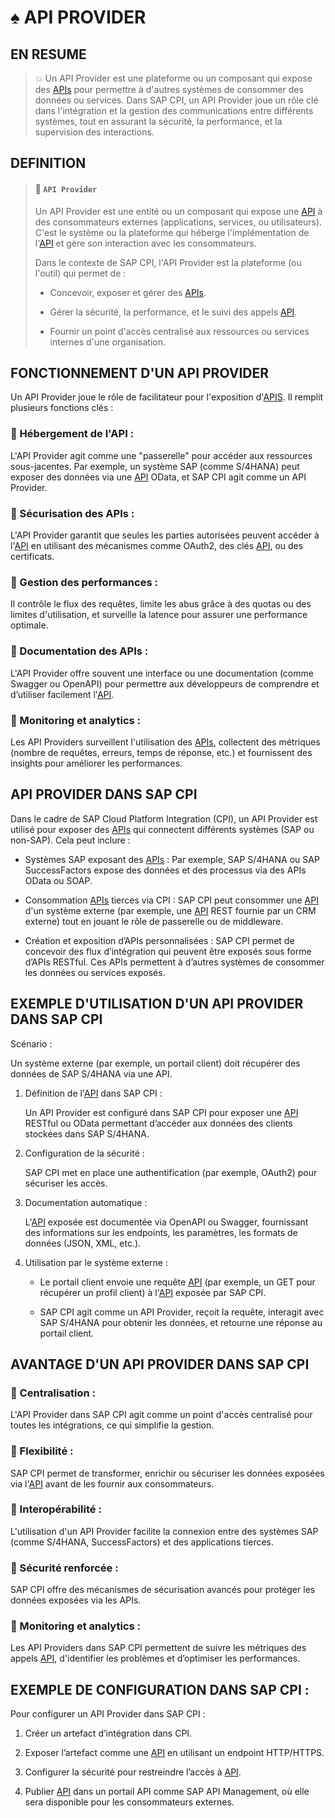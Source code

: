 # ♠ API PROVIDER

## EN RESUME

> :boom: Un API Provider est une plateforme ou un composant qui expose des [APIs](../☼%20UNIT%200%20-%20Lexicon/♠%20API.md) pour permettre à d'autres systèmes de consommer des données ou services. Dans SAP CPI, un API Provider joue un rôle clé dans l'intégration et la gestion des communications entre différents systèmes, tout en assurant la sécurité, la performance, et la supervision des interactions.

## DEFINITION

> #### :bookmark: `API Provider`
>
> Un API Provider est une entité ou un composant qui expose une [API](../☼%20UNIT%200%20-%20Lexicon/♠%20API.md) à des consommateurs externes (applications, services, ou utilisateurs). C'est le système ou la plateforme qui héberge l'implémentation de l'[API](../☼%20UNIT%200%20-%20Lexicon/♠%20API.md) et gère son interaction avec les consommateurs.
>
> Dans le contexte de SAP CPI, l'API Provider est la plateforme (ou l'outil) qui permet de :
>
> - Concevoir, exposer et gérer des [APIs](../☼%20UNIT%200%20-%20Lexicon/♠%20API.md).
>
> - Gérer la sécurité, la performance, et le suivi des appels [API](../☼%20UNIT%200%20-%20Lexicon/♠%20API.md).
>
> - Fournir un point d'accès centralisé aux ressources ou services internes d'une organisation.

## FONCTIONNEMENT D'UN API PROVIDER

Un API Provider joue le rôle de facilitateur pour l'exposition d'[APIS](../☼%20UNIT%200%20-%20Lexicon/♠%20API.md). Il remplit plusieurs fonctions clés :

### :small_red_triangle_down: Hébergement de l'API :

L'API Provider agit comme une "passerelle" pour accéder aux ressources sous-jacentes. Par exemple, un système SAP (comme S/4HANA) peut exposer des données via une [API](../☼%20UNIT%200%20-%20Lexicon/♠%20API.md) OData, et SAP CPI agit comme un API Provider.

### :small_red_triangle_down: Sécurisation des APIs :

L'API Provider garantit que seules les parties autorisées peuvent accéder à l'[API](../☼%20UNIT%200%20-%20Lexicon/♠%20API.md) en utilisant des mécanismes comme OAuth2, des clés [API](../☼%20UNIT%200%20-%20Lexicon/♠%20API.md), ou des certificats.

### :small_red_triangle_down: Gestion des performances :

Il contrôle le flux des requêtes, limite les abus grâce à des quotas ou des limites d'utilisation, et surveille la latence pour assurer une performance optimale.

### :small_red_triangle_down: Documentation des APIs :

L'API Provider offre souvent une interface ou une documentation (comme Swagger ou OpenAPI) pour permettre aux développeurs de comprendre et d’utiliser facilement l'[API](../☼%20UNIT%200%20-%20Lexicon/♠%20API.md).

### :small_red_triangle_down: Monitoring et analytics :

Les API Providers surveillent l'utilisation des [APIs](../☼%20UNIT%200%20-%20Lexicon/♠%20API.md), collectent des métriques (nombre de requêtes, erreurs, temps de réponse, etc.) et fournissent des insights pour améliorer les performances.

## API PROVIDER DANS SAP CPI

Dans le cadre de SAP Cloud Platform Integration (CPI), un API Provider est utilisé pour exposer des [APIs](../☼%20UNIT%200%20-%20Lexicon/♠%20API.md) qui connectent différents systèmes (SAP ou non-SAP). Cela peut inclure :

- Systèmes SAP exposant des [APIs](../☼%20UNIT%200%20-%20Lexicon/♠%20API.md) : Par exemple, SAP S/4HANA ou SAP SuccessFactors expose des données et des processus via des APIs OData ou SOAP.

- Consommation [APIs](../☼%20UNIT%200%20-%20Lexicon/♠%20API.md) tierces via CPI : SAP CPI peut consommer une [API](../☼%20UNIT%200%20-%20Lexicon/♠%20API.md) d'un système externe (par exemple, une [API](../☼%20UNIT%200%20-%20Lexicon/♠%20API.md) REST fournie par un CRM externe) tout en jouant le rôle de passerelle ou de middleware.

- Création et exposition d’APIs personnalisées : SAP CPI permet de concevoir des flux d’intégration qui peuvent être exposés sous forme d’APIs RESTful. Ces APIs permettent à d’autres systèmes de consommer les données ou services exposés.

## EXEMPLE D'UTILISATION D'UN API PROVIDER DANS SAP CPI

Scénario :

Un système externe (par exemple, un portail client) doit récupérer des données de SAP S/4HANA via une API.

1. Définition de l'[API](../☼%20UNIT%200%20-%20Lexicon/♠%20API.md) dans SAP CPI :

   Un API Provider est configuré dans SAP CPI pour exposer une [API](../☼%20UNIT%200%20-%20Lexicon/♠%20API.md) RESTful ou OData permettant d’accéder aux données des clients stockées dans SAP S/4HANA.

2. Configuration de la sécurité :

   SAP CPI met en place une authentification (par exemple, OAuth2) pour sécuriser les accès.

3. Documentation automatique :

   L'[API](../☼%20UNIT%200%20-%20Lexicon/♠%20API.md) exposée est documentée via OpenAPI ou Swagger, fournissant des informations sur les endpoints, les paramètres, les formats de données (JSON, XML, etc.).

4. Utilisation par le système externe :

   - Le portail client envoie une requête [API](../☼%20UNIT%200%20-%20Lexicon/♠%20API.md) (par exemple, un GET pour récupérer un profil client) à l'[API](../☼%20UNIT%200%20-%20Lexicon/♠%20API.md) exposée par SAP CPI.

   - SAP CPI agit comme un API Provider, reçoit la requête, interagit avec SAP S/4HANA pour obtenir les données, et retourne une réponse au portail client.

## AVANTAGE D'UN API PROVIDER DANS SAP CPI

### :small_red_triangle_down: Centralisation :

L'API Provider dans SAP CPI agit comme un point d'accès centralisé pour toutes les intégrations, ce qui simplifie la gestion.

### :small_red_triangle_down: Flexibilité :

SAP CPI permet de transformer, enrichir ou sécuriser les données exposées via l'[API](../☼%20UNIT%200%20-%20Lexicon/♠%20API.md) avant de les fournir aux consommateurs.

### :small_red_triangle_down: Interopérabilité :

L'utilisation d'un API Provider facilite la connexion entre des systèmes SAP (comme S/4HANA, SuccessFactors) et des applications tierces.

### :small_red_triangle_down: Sécurité renforcée :

SAP CPI offre des mécanismes de sécurisation avancés pour protéger les données exposées via les APIs.

### :small_red_triangle_down: Monitoring et analytics :

Les API Providers dans SAP CPI permettent de suivre les métriques des appels [API](../☼%20UNIT%200%20-%20Lexicon/♠%20API.md), d'identifier les problèmes et d’optimiser les performances.

## EXEMPLE DE CONFIGURATION DANS SAP CPI :

Pour configurer un API Provider dans SAP CPI :

1. Créer un artefact d’intégration dans CPI.

2. Exposer l’artefact comme une [API](../☼%20UNIT%200%20-%20Lexicon/♠%20API.md) en utilisant un endpoint HTTP/HTTPS.

3. Configurer la sécurité pour restreindre l’accès à [API](../☼%20UNIT%200%20-%20Lexicon/♠%20API.md).

4. Publier [API](../☼%20UNIT%200%20-%20Lexicon/♠%20API.md) dans un portail API comme SAP API Management, où elle sera disponible pour les consommateurs externes.

